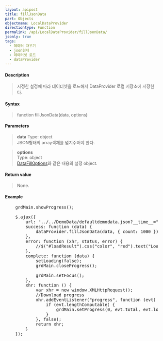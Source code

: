 ```yaml
---
layout: apipost
title: fillJsonData
part: Objects
objectname: LocalDataProvider
directiontype: Function
permalink: /api/LocalDataProvider/fillJsonData/
jsonly: true
tags:
  - 데이터 채우기
  - json형태
  - 데이터셋 로드
  - dataProvider
---
```



#### Description

> 지정한 설정에 따라 데이터셋을 로드해서 DataProvider 로컬 저장소에 저장한다. 

#### Syntax

> function fillJsonData(data, options)

#### Parameters

> **data**
> Type: object  
> JSON형태의 array객체를 넘겨주어야 한다.  

> **options**  
> Type: object    
> [DataFillOptions](/api/types/DataFillOptions/)와 같은 내용의 설정 object.    

#### Return value

> None.   

#### Example

<pre class="prettyprint">
    grdMain.showProgress();

    $.ajax({
        url: "../../DemoData/defaultdemodata.json?__time__=" + new Date().getTime(),
        success: function (data) {
            dataProvider.fillJsonData(data, { count: 1000 });
        },
        error: function (xhr, status, error) {
            //$("#loadResult").css("color", "red").text("Load failed: " + error).show();
        },
        complete: function (data) {
            setLoading(false);
            grdMain.closeProgress();

            grdMain.setFocus();
        },
        xhr: function () {
            var xhr = new window.XMLHttpRequest();
            //Download progress
            xhr.addEventListener("progress", function (evt) {
                if (evt.lengthComputable) {
                    grdMain.setProgress(0, evt.total, evt.loaded);
                }
            }, false);
            return xhr;
        }
    });
</pre>

